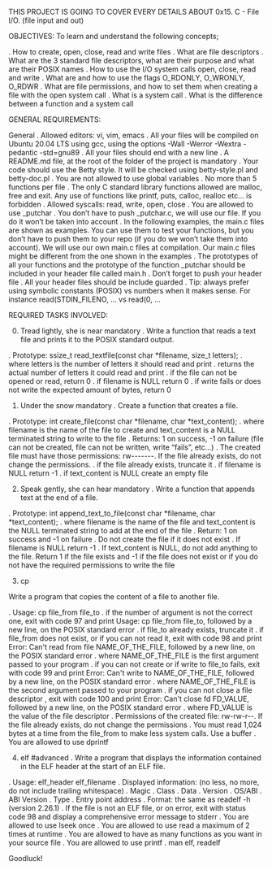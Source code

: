 THIS PROJECT IS GOING TO COVER EVERY DETAILS ABOUT 0x15. C - File I/O. (file input and out)

OBJECTIVES:
To learn and understand the following concepts;

. How to create, open, close, read and write files
. What are file descriptors
. What are the 3 standard file descriptors, what are their purpose and what are their POSIX names
. How to use the I/O system calls open, close, read and write
. What are and how to use the flags O_RDONLY, O_WRONLY, O_RDWR
. What are file permissions, and how to set them when creating a file with the open system call
. What is a system call
. What is the difference between a function and a system call

GENERAL REQUIREMENTS:

General
. Allowed editors: vi, vim, emacs
. All your files will be compiled on Ubuntu 20.04 LTS using gcc, using the options -Wall -Werror -Wextra -pedantic -std=gnu89
. All your files should end with a new line
. A README.md file, at the root of the folder of the project is mandatory
. Your code should use the Betty style. It will be checked using betty-style.pl and betty-doc.pl
. You are not allowed to use global variables
. No more than 5 functions per file
. The only C standard library functions allowed are malloc, free and exit. Any use of functions like printf, puts, calloc, realloc etc… is forbidden
. Allowed syscalls: read, write, open, close
. You are allowed to use _putchar
. You don’t have to push _putchar.c, we will use our file. If you do it won’t be taken into account
. In the following examples, the main.c files are shown as examples. You can use them to test your functions, but you don’t have to push them to your repo (if you do we won’t take them into account). We will use our own main.c files at compilation. Our main.c files might be different from the one shown in the examples
. The prototypes of all your functions and the prototype of the function _putchar should be included in your header file called main.h
. Don’t forget to push your header file
. All your header files should be include guarded
. Tip: always prefer using symbolic constants (POSIX) vs numbers when it makes sense. For instance read(STDIN_FILENO, ... vs read(0, ...


REQUIRED TASKS INVOLVED:

0. Tread lightly, she is near
mandatory
. Write a function that reads a text file and prints it to the POSIX standard output.

. Prototype: ssize_t read_textfile(const char *filename, size_t letters);
. where letters is the number of letters it should read and print
. returns the actual number of letters it could read and print
. if the file can not be opened or read, return 0
. if filename is NULL return 0
. if write fails or does not write the expected amount of bytes, return 0

1. Under the snow
mandatory
. Create a function that creates a file.

. Prototype: int create_file(const char *filename, char *text_content);
. where filename is the name of the file to create and text_content is a NULL terminated string to write to the file
. Returns: 1 on success, -1 on failure (file can not be created, file can not be written, write “fails”, etc…)
. The created file must have those permissions: rw-------. If the file already exists, do not change the permissions.
. if the file already exists, truncate it
. if filename is NULL return -1
. if text_content is NULL create an empty file

2. Speak gently, she can hear
mandatory
. Write a function that appends text at the end of a file.

. Prototype: int append_text_to_file(const char *filename, char *text_content);
. where filename is the name of the file and text_content is the NULL terminated string to add at the end of the file
. Return: 1 on success and -1 on failure
. Do not create the file if it does not exist
. If filename is NULL return -1
. If text_content is NULL, do not add anything to the file. Return 1 if the file exists and -1 if the file does not exist or if you do not have the required permissions to write the file

3. cp

Write a program that copies the content of a file to another file.

. Usage: cp file_from file_to
. if the number of argument is not the correct one, exit with code 97 and print Usage: cp file_from file_to, followed by a new line, on the POSIX standard error
. if file_to already exists, truncate it
. if file_from does not exist, or if you can not read it, exit with code 98 and print Error: Can't read from file NAME_OF_THE_FILE, followed by a new line, on the POSIX standard error
. where NAME_OF_THE_FILE is the first argument passed to your program
. if you can not create or if write to file_to fails, exit with code 99 and print Error: Can't write to NAME_OF_THE_FILE, followed by a new line, on the POSIX standard error
. where NAME_OF_THE_FILE is the second argument passed to your program
. if you can not close a file descriptor , exit with code 100 and print Error: Can't close fd FD_VALUE, followed by a new line, on the POSIX standard error
. where FD_VALUE is the value of the file descriptor
. Permissions of the created file: rw-rw-r--. If the file already exists, do not change the permissions
. You must read 1,024 bytes at a time from the file_from to make less system calls. Use a buffer
. You are allowed to use dprintf

4. elf
#advanced
. Write a program that displays the information contained in the ELF header at the start of an ELF file.

. Usage: elf_header elf_filename
. Displayed information: (no less, no more, do not include trailing whitespace)
. Magic
. Class
. Data
. Version
. OS/ABI
. ABI Version
. Type
. Entry point address
. Format: the same as readelf -h (version 2.26.1)
. If the file is not an ELF file, or on error, exit with status code 98 and display a comprehensive error message to stderr
. You are allowed to use lseek once
. You are allowed to use read a maximum of 2 times at runtime
. You are allowed to have as many functions as you want in your source file
. You are allowed to use printf
. man elf, readelf

Goodluck!

